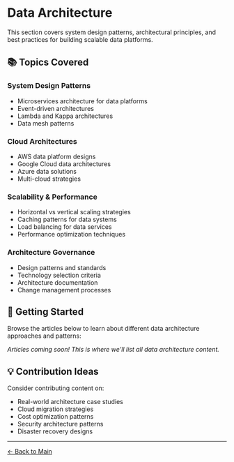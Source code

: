 # Data Architecture

This section covers system design patterns, architectural principles, and best practices for building scalable data platforms.

## 📚 Topics Covered

### System Design Patterns
- Microservices architecture for data platforms
- Event-driven architectures
- Lambda and Kappa architectures
- Data mesh patterns

### Cloud Architectures
- AWS data platform designs
- Google Cloud data architectures
- Azure data solutions
- Multi-cloud strategies

### Scalability & Performance
- Horizontal vs vertical scaling strategies
- Caching patterns for data systems
- Load balancing for data services
- Performance optimization techniques

### Architecture Governance
- Design patterns and standards
- Technology selection criteria
- Architecture documentation
- Change management processes

## 🎯 Getting Started

Browse the articles below to learn about different data architecture approaches and patterns:

*Articles coming soon! This is where we'll list all data architecture content.*

## 💡 Contribution Ideas

Consider contributing content on:
- Real-world architecture case studies
- Cloud migration strategies
- Cost optimization patterns
- Security architecture patterns
- Disaster recovery designs

---

[← Back to Main](../README.md)